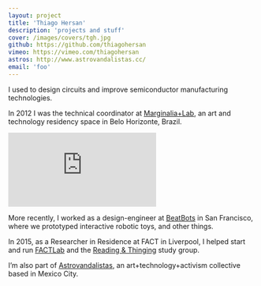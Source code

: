 ```yaml
---
layout: project
title: 'Thiago Hersan'
description: 'projects and stuff'
cover: /images/covers/tgh.jpg
github: https://github.com/thiagohersan
vimeo: https://vimeo.com/thiagohersan
astros: http://www.astrovandalistas.cc/
email: 'foo'
---
```

I used to design circuits and improve semiconductor manufacturing technologies.

In 2012 I was the technical coordinator at [Marginalia+Lab](https://vimeo.com/marginalialab), an art and technology residency space in Belo Horizonte, Brazil.

<div class="home-video-wrapper">
  <div class="video-wrapper video-wrapper-16x9">
    <iframe src="https://player.vimeo.com/video/66541476?title=0&amp;portrait=0&amp;byline=0" frameborder="0" webkitallowfullscreen="" mozallowfullscreen="" allowfullscreen=""></iframe>
  </div>
</div>

More recently, I worked as a design-engineer at [BeatBots](http://www.beatbots.net/) in San Francisco, where we prototyped interactive robotic toys, and other things.

In 2015, as a Researcher in Residence at FACT in Liverpool, I helped start and run [FACTLab](http://alab.space/) and the [Reading & Thinging](http://olf.space) study group.

I’m also part of [Astrovandalistas](http://www.astrovandalistas.cc/base/), an art+technology+activism collective based in Mexico City.
